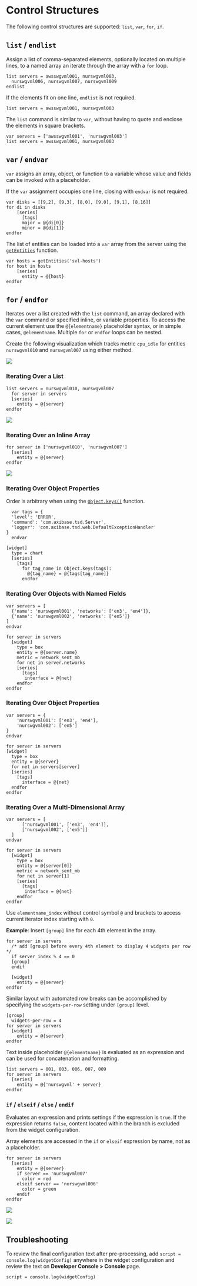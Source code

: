 # Control Structures

The following control structures are supported: `list`, `var`, `for`, `if`.

## `list` / `endlist`

Assign a list of comma-separated elements, optionally located on multiple lines, to a named array an iterate through the array with a `for` loop.

```ls
list servers = awsswgvml001, nurswgvml003,
  nurswgvml006, nurswgvml007, nurswgvml009
endlist
```

If the elements fit on one line, `endlist` is not required.

```ls
list servers = awsswgvml001, nurswgvml003
```

The `list` command is similar to `var`, without having to quote and enclose the elements in square brackets.

```ls
var servers = ['awsswgvml001', 'nurswgvml003']
list servers = awsswgvml001, nurswgvml003
```

## `var` / `endvar`

`var` assigns an array, object, or function to a variable whose value and fields can be invoked with a placeholder.

If the `var` assignment occupies one line, closing with  `endvar` is not required.

```ls
var disks = [[9,2], [9,3], [8,0], [9,0], [9,1], [8,16]]
for di in disks
    [series]
      [tags]
      major = @{di[0]}
      minor = @{di[1]}
endfor
```

The list of entities can be loaded into a `var` array from the server using the [`getEntities`](./functions.md#getEntities) function.

```ls
var hosts = getEntities('svl-hosts')
for host in hosts
    [series]
      entity = @{host}
endfor
```

## `for` / `endfor`

Iterates over a list created with the `list` command, an array declared with the `var` command or specified inline, or variable properties. To access the current element use the `@{elementname}` placeholder syntax, or in simple cases, `@elementname`.
Multiple `for` or `endfor` loops can be nested.

Create the following visualization which tracks metric `cpu_idle` for entities `nurswgvml010` and `nurswgvml007` using either method.

![](./images/for-server-in-servers.png)

### Iterating Over a List

```ls
list servers = nurswgvml010, nurswgvml007
  for server in servers
  [series]
    entity = @{server}
endfor
```

[![](./images/button.png)](https://apps.axibase.com/chartlab/554e7ab3)

### Iterating Over an Inline Array

```ls
for server in ['nurswgvml010', 'nurswgvml007']
  [series]
    entity = @{server}
endfor
```

[![](./images/button.png)](https://apps.axibase.com/chartlab/081a08ee)

### Iterating Over Object Properties

 Order is arbitrary when using the [`Object.keys()`](https://developer.mozilla.org/en-US/docs/Web/JavaScript/Reference/Global_Objects/Object/keys) function.

```ls
  var tags = {
  'level': 'ERROR',
  'command': 'com.axibase.tsd.Server',
  'logger': 'com.axibase.tsd.web.DefaultExceptionHandler'
}
  endvar

[widget]
  type = chart
  [series]
    [tags]
      for tag_name in Object.keys(tags):
        @{tag_name} = @{tags[tag_name]}
      endfor
```

### Iterating Over Objects with Named Fields

```ls
var servers = [
  {'name': 'nurswgvml001', 'networks': ['en3', 'en4']},
  {'name': 'nurswgvml002', 'networks': ['en5']}
]
endvar

for server in servers
  [widget] 
    type = box
    entity = @{server.name}
    metric = network_sent_mb  
    for net in server.networks
    [series]
      [tags]
       interface = @{net}  
    endfor
endfor
```

### Iterating Over Object Properties

```ls
var servers = {
    'nurswgvml001': ['en3', 'en4'],
    'nurswgvml002': ['en5']
}
endvar

for server in servers
[widget]
  type = box
  entity = @{server}
  for net in servers[server]
  [series]
    [tags]
      interface = @{net}  
  endfor
endfor
```

### Iterating Over a Multi-Dimensional Array

```ls
var servers = [
      ['nurswgvml001', ['en3', 'en4']],
      ['nurswgvml002', ['en5']]
  ]
endvar

for server in servers
  [widget] 
    type = box
    entity = @{server[0]}
    metric = network_sent_mb  
    for net in server[1]
    [series]
      [tags]
       interface = @{net}  
    endfor
endfor
```

Use `elementname_index` without control symbol `@` and brackets to access current iterator index starting with `0`.

**Example**: Insert `[group]` line for each 4th element in the array.

```ls
for server in servers
  /* add [group] before every 4th element to display 4 widgets per row */
  if server_index % 4 == 0
  [group]
  endif

  [widget]
    entity = @{server}
endfor
```

Similar layout with automated row breaks can be accomplished by specifying the `widgets-per-row` setting under `[group]` level.

```ls
[group]
  widgets-per-row = 4
for server in servers
  [widget]
    entity = @{server}
endfor
```

Text inside placeholder `@{elementname}` is evaluated as an expression and can be used for concatenation and formatting.

```ls
list servers = 001, 003, 006, 007, 009
for server in servers
  [series]
    entity = @{'nurswgvml' + server}
endfor
```

### `if` / `elseif` / `else` / `endif`

Evaluates an expression and prints settings if the expression is `true`. If the expression returns `false`, content located within the branch is excluded from the widget configuration.

Array elements are accessed in the `if` or `elseif` expression by name, not as a placeholder.

```ls
for server in servers
  [series]
    entity = @{server}
    if server == 'nurswgvml007'
      color = red
    elseif server == 'nurswgvml006'
      color = green
    endif
endfor
```

![](./images/if-elseif.png)

[![](./images/button.png)](https://apps.axibase.com/chartlab/2350236d)

## Troubleshooting

To review the final configuration text after pre-processing, add `script = console.log(widgetConfig)` anywhere in the widget configuration and review the text on **Developer Console > Console** page.

```ls
script = console.log(widgetConfig)
```